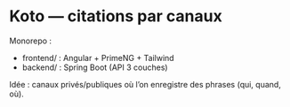 # Koto — citations par canaux

Monorepo :
- frontend/ : Angular + PrimeNG + Tailwind
- backend/  : Spring Boot (API 3 couches)

Idée : canaux privés/publiques où l’on enregistre des phrases (qui, quand, où).
